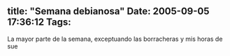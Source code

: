 title: "Semana debianosa"
Date: 2005-09-05 17:36:12
Tags: 
---
<p>La mayor parte de la semana, exceptuando las borracheras y mis horas de sue